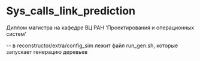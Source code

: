 # Sys_calls_link_prediction
Диплом магистра на кафедре ВЦ РАН 'Проектирования и операционных систем'

-- в reconstructor/extra/config_sim лежит файл run_gen.sh, которые запускает генерацию деревьев
